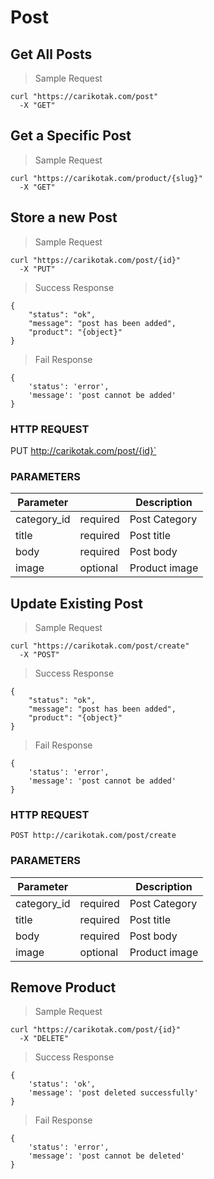 # Post

## Get All Posts

> Sample Request

```shell
curl "https://carikotak.com/post"
  -X "GET"
```

## Get a Specific Post

> Sample Request

```shell
curl "https://carikotak.com/product/{slug}"
  -X "GET"
```

## Store a new Post

> Sample Request

```shell
curl "https://carikotak.com/post/{id}"
  -X "PUT"
```

> Success Response

```shell
{
    "status": "ok",
    "message": "post has been added",
    "product": "{object}"
}
```

> Fail Response

```shell
{
    'status': 'error',
    'message': 'post cannot be added'
}
```

### HTTP REQUEST
PUT http://carikotak.com/post/{id}`

### PARAMETERS
Parameter |  | Description
--------- | ------- | -----------
category_id | required | Post Category
title | required | Post title
body | required | Post body
image | optional | Product image

## Update Existing Post

> Sample Request

```shell
curl "https://carikotak.com/post/create"
  -X "POST"
```

> Success Response

```shell
{
    "status": "ok",
    "message": "post has been added",
    "product": "{object}"
}
```

> Fail Response

```shell
{
    'status': 'error',
    'message': 'post cannot be added'
}
```

### HTTP REQUEST
`POST http://carikotak.com/post/create`

### PARAMETERS
Parameter |  | Description
--------- | ------- | -----------
category_id | required | Post Category
title | required | Post title
body | required | Post body
image | optional | Product image

## Remove Product

> Sample Request

```shell
curl "https://carikotak.com/post/{id}"
  -X "DELETE"
```

> Success Response

```shell
{
    'status': 'ok',
    'message': 'post deleted successfully'
}
```

> Fail Response

```shell
{
    'status': 'error',
    'message': 'post cannot be deleted'
}
```